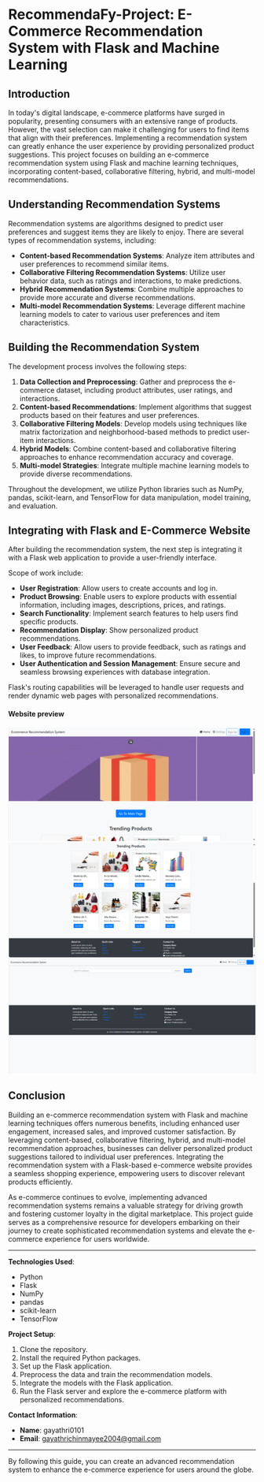 # RecommendaFy-Project: E-Commerce Recommendation System with Flask and Machine Learning

## Introduction

In today's digital landscape, e-commerce platforms have surged in popularity, presenting consumers with an extensive range of products. However, the vast selection can make it challenging for users to find items that align with their preferences. Implementing a recommendation system can greatly enhance the user experience by providing personalized product suggestions. This project focuses on building an e-commerce recommendation system using Flask and machine learning techniques, incorporating content-based, collaborative filtering, hybrid, and multi-model recommendations.

## Understanding Recommendation Systems

Recommendation systems are algorithms designed to predict user preferences and suggest items they are likely to enjoy. There are several types of recommendation systems, including:

- **Content-based Recommendation Systems**: Analyze item attributes and user preferences to recommend similar items.
- **Collaborative Filtering Recommendation Systems**: Utilize user behavior data, such as ratings and interactions, to make predictions.
- **Hybrid Recommendation Systems**: Combine multiple approaches to provide more accurate and diverse recommendations.
- **Multi-model Recommendation Systems**: Leverage different machine learning models to cater to various user preferences and item characteristics.

## Building the Recommendation System

The development process involves the following steps:

1. **Data Collection and Preprocessing**: Gather and preprocess the e-commerce dataset, including product attributes, user ratings, and interactions.
2. **Content-based Recommendations**: Implement algorithms that suggest products based on their features and user preferences.
3. **Collaborative Filtering Models**: Develop models using techniques like matrix factorization and neighborhood-based methods to predict user-item interactions.
4. **Hybrid Models**: Combine content-based and collaborative filtering approaches to enhance recommendation accuracy and coverage.
5. **Multi-model Strategies**: Integrate multiple machine learning models to provide diverse recommendations.

Throughout the development, we utilize Python libraries such as NumPy, pandas, scikit-learn, and TensorFlow for data manipulation, model training, and evaluation.

## Integrating with Flask and E-Commerce Website

After building the recommendation system, the next step is integrating it with a Flask web application to provide a user-friendly interface. 

Scope of work include:

- **User Registration**: Allow users to create accounts and log in.
- **Product Browsing**: Enable users to explore products with essential information, including images, descriptions, prices, and ratings.
- **Search Functionality**: Implement search features to help users find specific products.
- **Recommendation Display**: Show personalized product recommendations.
- **User Feedback**: Allow users to provide feedback, such as ratings and likes, to improve future recommendations.
- **User Authentication and Session Management**: Ensure secure and seamless browsing experiences with database integration.

Flask's routing capabilities will be leveraged to handle user requests and render dynamic web pages with personalized recommendations.
#### Website preview
![](web_screenshot\Screenshot1.png)
![](web_screenshot\Screenshot2.png)
![](web_screenshot\Screenshot3.png)
## Conclusion

Building an e-commerce recommendation system with Flask and machine learning techniques offers numerous benefits, including enhanced user engagement, increased sales, and improved customer satisfaction. By leveraging content-based, collaborative filtering, hybrid, and multi-model recommendation approaches, businesses can deliver personalized product suggestions tailored to individual user preferences. Integrating the recommendation system with a Flask-based e-commerce website provides a seamless shopping experience, empowering users to discover relevant products efficiently.

As e-commerce continues to evolve, implementing advanced recommendation systems remains a valuable strategy for driving growth and fostering customer loyalty in the digital marketplace. This project guide serves as a comprehensive resource for developers embarking on their journey to create sophisticated recommendation systems and elevate the e-commerce experience for users worldwide.

---

**Technologies Used**:
- Python
- Flask
- NumPy
- pandas
- scikit-learn
- TensorFlow

**Project Setup**:
1. Clone the repository.
2. Install the required Python packages.
3. Set up the Flask application.
4. Preprocess the data and train the recommendation models.
5. Integrate the models with the Flask application.
6. Run the Flask server and explore the e-commerce platform with personalized recommendations.

**Contact Information**:
- **Name**: gayathri0101
- **Email**: gayathrichinmayee2004@gmail.com

---

By following this guide, you can create an advanced recommendation system to enhance the e-commerce experience for users around the globe.